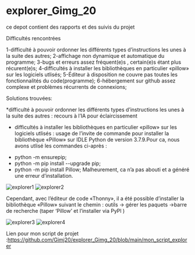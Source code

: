# explorer_Gimg_20
ce depot contient des rapports et des suivis du projet

Difficultés rencontrées

1-difficulté à pouvoir ordonner les différents types d’instructions les unes à la suite des autres;
2-affichage non dynamique et automatique du programme;
3-bugs et erreurs assez fréquent(e)s , certain(e)s étant plus récurent(e)s;
4-difficultés à installer les bibliothèques en particulier «pillow» sur les logiciels utlisés;
5-Éditeur à disposition ne couvre pas toutes les fonctionnalités du code(programme);
6-hébergement sur github assez complexe et problèmes récurrents de connexions;




Solutions trouvées:

*difficulté à pouvoir ordonner les différents types d’instructions les unes à la suite des autres : recours à l’IA pour éclaircissement

*  difficultés à installer les bibliothèques en particulier «pillow» sur les logiciels utlisés : usage de l’invite de commande pour installer la bibliothèque «Pillow» sur IDLE Python de version 3.7.9.Pour ca, nous avons utlisé les commandes ci-après :
+ python -m  ensurepip;
+ python -m pip install --upgrade pip;
+ python -m pip install Pillow;
Malheurement, ca n’a pas abouti et a généré une erreur d’installation.

![explorer1](https://github.com/user-attachments/assets/ac4dadfb-b409-41e0-9b70-f9fd99d48ff1)
![explorer2](https://github.com/user-attachments/assets/c7bdd65a-c87f-46c6-bbbc-7f1fa7878463)

Cependant, avec l’éditeur de code «Thonny», il a été possible d’installer la bibliothèque «Pillow» suivant le chemin : outils -> gérer les paquets ->barre de recherche (taper ‘Pillow’ et l’installer via PyPl )

![explorer3](https://github.com/user-attachments/assets/b0adf04b-8691-4f56-9977-5066378175bb)
![explorer4](https://github.com/user-attachments/assets/c6899b94-5e1b-4f83-9e59-4bef91b51263)

Lien pour mon script de projet :https://github.com/Gimj20/explorer_Gimg_20/blob/main/mon_script_explorer







